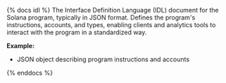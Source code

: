 {% docs idl %}
The Interface Definition Language (IDL) document for the Solana program, typically in JSON format. Defines the program's instructions, accounts, and types, enabling clients and analytics tools to interact with the program in a standardized way.

**Example:**
- JSON object describing program instructions and accounts

{% enddocs %} 